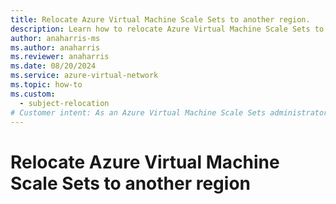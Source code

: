 ```yaml
---
title: Relocate Azure Virtual Machine Scale Sets to another region.
description: Learn how to relocate Azure Virtual Machine Scale Sets to another region.
author: anaharris-ms
ms.author: anaharris
ms.reviewer: anaharris
ms.date: 08/20/2024
ms.service: azure-virtual-network
ms.topic: how-to
ms.custom:
  - subject-relocation
# Customer intent: As an Azure Virtual Machine Scale Sets administrator, I want to move my virtual machien scale sets to another region.
---
```



# Relocate Azure Virtual Machine Scale Sets to another region
